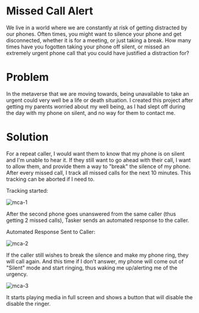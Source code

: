 # Missed Call Alert

We live in a world where we are constantly at risk of getting distracted by our phones. Often times, you might want to silence your phone and get disconnected, whether it is for a meeting, or just taking a break. How many times have you fogotten taking your phone off silent, or missed an extremely urgent phone call that you could have justified a distraction for? 

# Problem 

In the metaverse that we are moving towards, being unavailable to take an urgent could very well be a life or death situation. I created this project after getting my parents worried about my well being, as I had slept off during the day with my phone on silent, and no way for them to contact me. 

# Solution

For a repeat caller, I would want them to know that my phone is on silent and I'm unable to hear it. If they still want to go ahead with their call, I want to allow them, and provide them a way to "break" the silence of my phone. After every missed call, I track all missed calls for the next 10 minutes. This tracking can be aborted if I need to. 

Tracking started: 

![mca-1](https://user-images.githubusercontent.com/85018020/147400168-ffa939ab-340f-4d5c-a1ff-9ef6be398497.jpg)

After the second phone goes unanswered from the same caller (thus getting 2 missed calls), Tasker sends an automated response to the caller. 

Automated Response Sent to Caller:

![mca-2](https://user-images.githubusercontent.com/85018020/147400171-a6601eac-ab32-4eb0-a5af-eaa21d8d1e2d.jpg)

If the caller still wishes to break the silence and make my phone ring, they will call again. And this time if I don't answer, my phone will come out of "Silent" mode and start ringing, thus waking me up/alerting me of the urgency. 

![mca-3](https://user-images.githubusercontent.com/85018020/147400193-dace30bb-8e57-4912-9500-3dd49fdd6772.jpg)

It starts playing media in full screen and shows a button that will disable the disable the ringer. 

